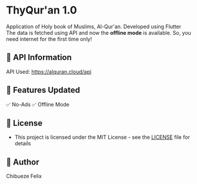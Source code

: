 # ThyQur'an 1.0

Application of Holy book of Muslims, Al-Qur'an. Developed using Flutter
The data is fetched using API and now the **offline mode** is available. So, you need internet for the first time only!
 
## 🔗 API Information

API Used: https://alquran.cloud/api

## 🎯 Features Updated

✅ No-Ads
✅ Offline Mode


## 🔑 License
- This project is licensed under the MIT License - see the [LICENSE](LICENSE.md) file for details

## 🧑 Author 
Chibueze Felix

 
